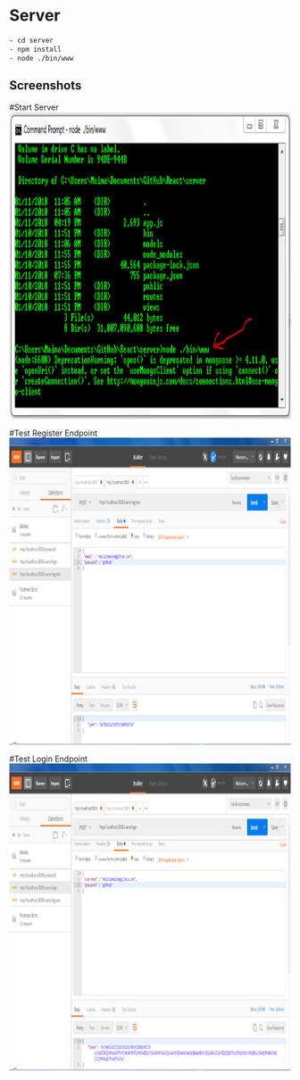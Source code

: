 # Server
	- cd server
	- npm install
	- node ./bin/www

Screenshots
-------
#Start Server
<a href="url"><img src=../Screenshots/CMD.png height="550"  ></a>

#Test Register Endpoint
<a href="url"><img src=./Screenshots/Postman-Register.png height="550"  ></a>

#Test Login Endpoint
<a href="url"><img src=./Screenshots/Postman-Login.png height="550"  ></a>